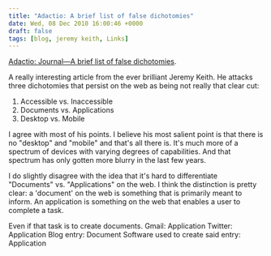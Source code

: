 ```yaml
---
title: "Adactio: A brief list of false dichotomies"
date: Wed, 08 Dec 2010 16:00:46 +0000
draft: false
tags: [blog, jeremy keith, Links]
---
```


[Adactio: Journal—A brief list of false dichotomies](http://adactio.com/journal/1714/?skin=default).

A really interesting article from the ever brilliant Jeremy Keith. He attacks three dichotomies that persist on the web as being not really that clear cut:

1. Accessible vs. Inaccessible
2. Documents vs. Applications
3. Desktop vs. Mobile

I agree with most of his points. I believe his most salient point is that there is no "desktop" and "mobile" and that's all there is. It's much more of a spectrum of devices with varying degrees of capabilities. And that spectrum has only gotten more blurry in the last few years.

I do slightly disagree with the idea that it's hard to differentiate "Documents" vs. "Applications" on the web. I think the distinction is pretty clear: a 'document' on the web is something that is primarily meant to inform. An application is something on the web that enables a user to complete a task.

Even if that task is to create documents. Gmail: Application Twitter: Application Blog entry: Document Software used to create said entry: Application
